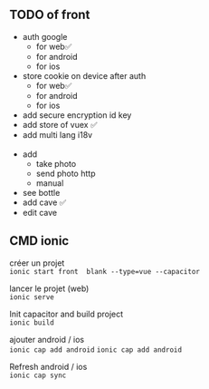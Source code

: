 ## TODO of front
- auth google
  - for web✅
  - for android
  - for ios
- store cookie on device after auth
  - for web✅
  - for android 
  - for ios
- add secure encryption id key
- add store of vuex ✅
- add multi lang i18v
<br /><br />
- add 
   - take photo
   - send photo http
   - manual
- see bottle
- add cave ✅
- edit cave



## CMD ionic
créer un projet <br /> 
`ionic start front  blank --type=vue --capacitor`

lancer le projet (web) <br />
`ionic serve`

Init capacitor and build project<br />
`ionic build`

ajouter android / ios <br />
`ionic cap add android`
`ionic cap add android`

Refresh android / ios <br />
`ionic cap sync`

